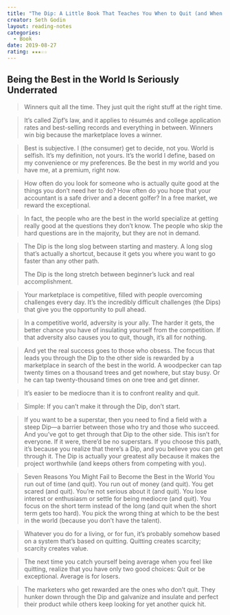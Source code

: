 ```yaml
---
title: "The Dip: A Little Book That Teaches You When to Quit (and When to Stick)"
creator: Seth Godin
layout: reading-notes
categories:
  - Book
date: 2019-08-27
rating: ★★★☆☆
---
```


## Being the Best in the World Is Seriously Underrated 
> Winners quit all the time. They just quit the right stuff at the right time. 

> It’s called Zipf’s law, and it applies to résumés and college application rates and best-selling records and everything in between. Winners win big because the marketplace loves a winner. 

> Best is subjective. I (the consumer) get to decide, not you. World is selfish. It’s my definition, not yours. It’s the world I define, based on my convenience or my preferences. Be the best in my world and you have me, at a premium, right now.

> How often do you look for someone who is actually quite good at the things you don’t need her to do? How often do you hope that your accountant is a safe driver and a decent golfer? In a free market, we reward the exceptional. 

> In fact, the people who are the best in the world specialize at getting really good at the questions they don’t know. The people who skip the hard questions are in the majority, but they are not in demand. 

> The Dip is the long slog between starting and mastery. A long slog that’s actually a shortcut, because it gets you where you want to go faster than any other path.
> 
> The Dip is the long stretch between beginner’s luck and real accomplishment. 

> Your marketplace is competitive, filled with people overcoming challenges every day. It’s the incredibly difficult challenges (the Dips) that give you the opportunity to pull ahead. 

> In a competitive world, adversity is your ally. The harder it gets, the better chance you have of insulating yourself from the competition. If that adversity also causes you to quit, though, it’s all for nothing. 

> And yet the real success goes to those who obsess. The focus that leads you through the Dip to the other side is rewarded by a marketplace in search of the best in the world. A woodpecker can tap twenty times on a thousand trees and get nowhere, but stay busy. Or he can tap twenty-thousand times on one tree and get dinner. 

> It’s easier to be mediocre than it is to confront reality and quit. 

> Simple: If you can’t make it through the Dip, don’t start. 

> If you want to be a superstar, then you need to find a field with a steep Dip—a barrier between those who try and those who succeed. And you’ve got to get through that Dip to the other side. This isn’t for everyone. If it were, there’d be no superstars. If you choose this path, it’s because you realize that there’s a Dip, and you believe you can get through it. The Dip is actually your greatest ally because it makes the project worthwhile (and keeps others from competing with you).

> Seven Reasons You Might Fail to Become the Best in the World You run out of time (and quit). You run out of money (and quit). You get scared (and quit). You’re not serious about it (and quit). You lose interest or enthusiasm or settle for being mediocre (and quit). You focus on the short term instead of the long (and quit when the short term gets too hard). You pick the wrong thing at which to be the best in the world (because you don’t have the talent). 

> Whatever you do for a living, or for fun, it’s probably somehow based on a system that’s based on quitting. Quitting creates scarcity; scarcity creates value. 

> The next time you catch yourself being average when you feel like quitting, realize that you have only two good choices: Quit or be exceptional. Average is for losers. 

> The marketers who get rewarded are the ones who don’t quit. They hunker down through the Dip and galvanize and insulate and perfect their product while others keep looking for yet another quick hit. 
